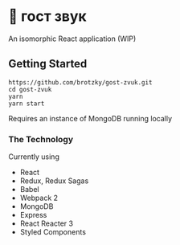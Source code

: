 # 👻 гост звук

An isomorphic React application (WIP)

## Getting Started

```
https://github.com/brotzky/gost-zvuk.git
cd gost-zvuk
yarn
yarn start
```
Requires an instance of MongoDB running locally


### The Technology

Currently using
- React
- Redux, Redux Sagas
- Babel
- Webpack 2
- MongoDB
- Express
- React Reacter 3
- Styled Components
